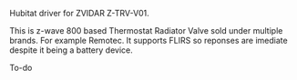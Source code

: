 Hubitat driver for ZVIDAR Z-TRV-V01.

This is z-wave 800 based Thermostat Radiator Valve sold under multiple brands. For example Remotec. It supports FLIRS so reponses are imediate despite it being a battery device.

To-do
